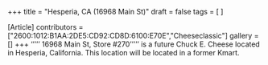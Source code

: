 +++
title = "Hesperia, CA (16968 Main St)"
draft = false
tags = [ ]

[Article]
contributors = ["2600:1012:B1AA:2DE5:CD92:CD8D:6100:E70E","Cheeseclassic"]
gallery = []
+++
‘’’’’ 16968 Main St, Store #270’’’’’ is a future Chuck E. Cheese located in Hesperia,
California. This location will be located in a former Kmart.